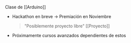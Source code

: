 Clase de [[Arduino]]
- Hackathon en breve -> Premiación en Noviembre 
	> "Posiblemente proyecto libre"
	[[Proyecto]]
- Próximamente cursos avanzados dependientes de estos